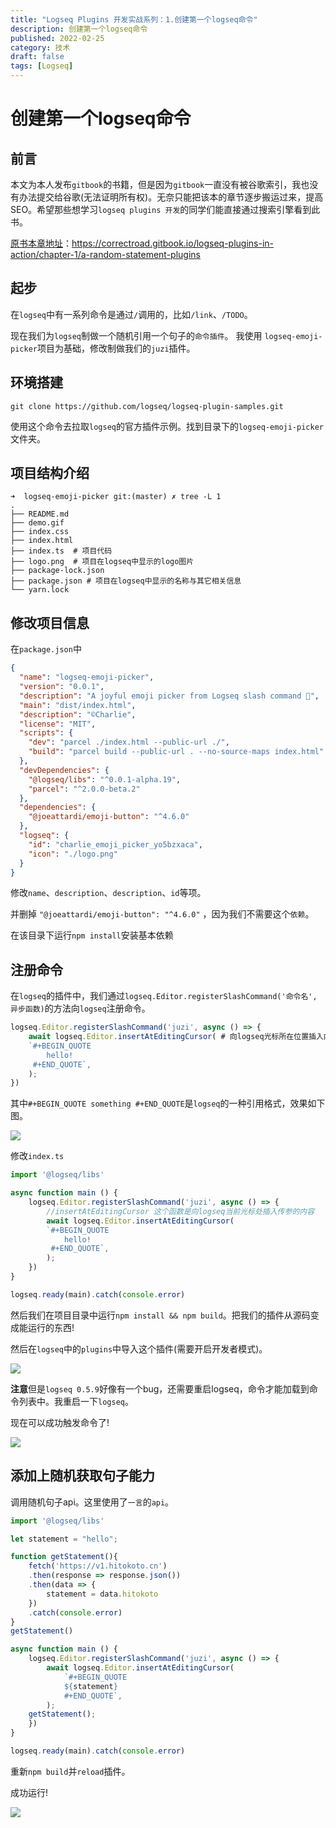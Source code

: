 ```yaml
---
title: "Logseq Plugins 开发实战系列：1.创建第一个logseq命令"
description: 创建第一个logseq命令
published: 2022-02-25
category: 技术
draft: false
tags: [Logseq] 
---
```


# 创建第一个logseq命令

## 前言

本文为本人发布`gitbook`的书籍，但是因为`gitbook`一直没有被谷歌索引，我也没有办法提交给谷歌(无法证明所有权)。无奈只能把该本的章节逐步搬运过来，提高SEO。希望那些想学习`logseq plugins 开发`的同学们能直接通过搜索引擎看到此书。

[原书本章地址](https://correctroad.gitbook.io/logseq-plugins-in-action/chapter-1/a-random-statement-plugins)：https://correctroad.gitbook.io/logseq-plugins-in-action/chapter-1/a-random-statement-plugins

## 起步

在`logseq`中有一系列命令是通过`/`调用的，比如`/link`、`/TODO`。

现在我们为`logseq`制做一个随机引用一个句子的`命令插件`。 我使用 `logseq-emoji-picker`项目为基础，修改制做我们的`juzi`插件。

## 环境搭建

```
git clone https://github.com/logseq/logseq-plugin-samples.git
```

使用这个命令去拉取`logseq`的官方插件示例。找到目录下的`logseq-emoji-picker`文件夹。

## 项目结构介绍

```shell
➜  logseq-emoji-picker git:(master) ✗ tree -L 1
.
├── README.md 
├── demo.gif
├── index.css 
├── index.html
├── index.ts  # 项目代码
├── logo.png  # 项目在logseq中显示的logo图片
├── package-lock.json
├── package.json # 项目在logseq中显示的名称与其它相关信息
└── yarn.lock
```

## 修改项目信息

在`package.json`中

```json
{
  "name": "logseq-emoji-picker",
  "version": "0.0.1",
  "description": "A joyful emoji picker from Logseq slash command 🚀",
  "main": "dist/index.html",
  "description": "©Charlie",
  "license": "MIT",
  "scripts": {
    "dev": "parcel ./index.html --public-url ./",
    "build": "parcel build --public-url . --no-source-maps index.html"
  },
  "devDependencies": {
    "@logseq/libs": "^0.0.1-alpha.19",
    "parcel": "^2.0.0-beta.2"
  },
  "dependencies": {
    "@joeattardi/emoji-button": "^4.6.0"  
  },
  "logseq": {
    "id": "charlie_emoji_picker_yo5bzxaca",
    "icon": "./logo.png"
  }
}
```

修改`name`、`description`、`description`、`id`等项。

并删掉 `"@joeattardi/emoji-button": "^4.6.0"` ，因为我们不需要这个`依赖`。

在该目录下运行`npm install`安装基本依赖

## 注册命令

在`logseq`的插件中，我们通过`logseq.Editor.registerSlashCommand('命令名', 异步函数)`的方法向`logseq`注册命令。

```javascript
logseq.Editor.registerSlashCommand('juzi', async () => {
    await logseq.Editor.insertAtEditingCursor( # 向logseq光标所在位置插入内容
    `#+BEGIN_QUOTE
        hello!
     #+END_QUOTE`,
    );
})
```

其中`#+BEGIN_QUOTE something #+END_QUOTE`是`logseq`的一种引用格式，效果如下图。

![](./images/plugins/3.png)

修改`index.ts`

```javascript
import '@logseq/libs'

async function main () {
    logseq.Editor.registerSlashCommand('juzi', async () => {
        //insertAtEditingCursor 这个函数是向logseq当前光标处插入传参的内容
        await logseq.Editor.insertAtEditingCursor(
        `#+BEGIN_QUOTE
            hello!
         #+END_QUOTE`,
        );
    })
}

logseq.ready(main).catch(console.error)
```

然后我们在项目目录中运行`npm install && npm build`。把我们的插件从源码变成能运行的东西!

然后在`logseq`中的`plugins`中导入这个插件(需要开启开发者模式)。

![](./images/plugins/4.gif)

**注意**但是`logseq 0.5.9`好像有一个bug，还需要重启logseq，命令才能加载到命令列表中。我重启一下`logseq`。

现在可以成功触发命令了!

![](./images/plugins/5.gif)

## 添加上随机获取句子能力

调用随机句子api。这里使用了`一言`的`api`。

```javascript
import '@logseq/libs'

let statement = "hello";

function getStatement(){
    fetch('https://v1.hitokoto.cn')
    .then(response => response.json())
    .then(data => {
        statement = data.hitokoto
    })
    .catch(console.error)
}
getStatement()

async function main () {
    logseq.Editor.registerSlashCommand('juzi', async () => {
        await logseq.Editor.insertAtEditingCursor(
            `#+BEGIN_QUOTE
            ${statement}
            #+END_QUOTE`,
        );
    getStatement();
    })
}

logseq.ready(main).catch(console.error)
```

重新`npm build`并`reload`插件。

成功运行!

![](./images/plugins/6.gif)
